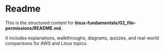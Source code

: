 # Readme

This is the structured content for **linux-fundamentals/02_file-permissions/README.md**.

It includes explanations, walkthroughs, diagrams, quizzes, and real-world comparisons for AWS and Linux topics.